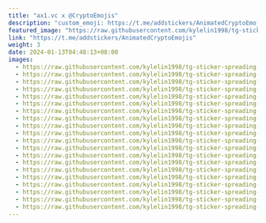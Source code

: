 ```yaml
---
title: "ax1.vc x @CryptoEmojis"
description: "custom_emoji: https://t.me/addstickers/AnimatedCryptoEmojis"
featured_image: "https://raw.githubusercontent.com/kylelin1998/tg-sticker-spreading-worldwide-images/main/img/64e8a455-9f51-4d77-8fa0-c6decd16c454.jpg"
link: "https://t.me/addstickers/AnimatedCryptoEmojis"
weight: 3
date: 2024-01-13T04:48:13+08:00
images:
  - https://raw.githubusercontent.com/kylelin1998/tg-sticker-spreading-worldwide-images/main/img/64e8a455-9f51-4d77-8fa0-c6decd16c454.jpg
  - https://raw.githubusercontent.com/kylelin1998/tg-sticker-spreading-worldwide-images/main/img/de0d0917-cc11-4455-9e30-6d059aa63606.jpg
  - https://raw.githubusercontent.com/kylelin1998/tg-sticker-spreading-worldwide-images/main/img/e2d4d2dd-edad-457c-bce1-a3c21717098d.jpg
  - https://raw.githubusercontent.com/kylelin1998/tg-sticker-spreading-worldwide-images/main/img/692a035d-1469-46ce-bf0b-2f22dc36c869.jpg
  - https://raw.githubusercontent.com/kylelin1998/tg-sticker-spreading-worldwide-images/main/img/847a225f-e766-4a57-acd7-dca0b3173b29.jpg
  - https://raw.githubusercontent.com/kylelin1998/tg-sticker-spreading-worldwide-images/main/img/e98472fa-4f65-4fc7-a0f9-708244f50b26.jpg
  - https://raw.githubusercontent.com/kylelin1998/tg-sticker-spreading-worldwide-images/main/img/706af076-6852-425f-8b9e-b0fbaaf040c5.jpg
  - https://raw.githubusercontent.com/kylelin1998/tg-sticker-spreading-worldwide-images/main/img/27ca061b-5687-491a-b58e-a52d3f992767.jpg
  - https://raw.githubusercontent.com/kylelin1998/tg-sticker-spreading-worldwide-images/main/img/13641d3b-863c-41b9-a05a-72cd2258a5c6.jpg
  - https://raw.githubusercontent.com/kylelin1998/tg-sticker-spreading-worldwide-images/main/img/8a7650ee-2061-4a38-a4b6-d4460c48e7f1.jpg
  - https://raw.githubusercontent.com/kylelin1998/tg-sticker-spreading-worldwide-images/main/img/28e8098b-6fd4-420d-a598-6499b4101630.jpg
  - https://raw.githubusercontent.com/kylelin1998/tg-sticker-spreading-worldwide-images/main/img/80ace5ae-2650-4057-89c0-e3759dee712e.jpg
  - https://raw.githubusercontent.com/kylelin1998/tg-sticker-spreading-worldwide-images/main/img/85b9f3f6-ad6b-4cde-8831-f1e3cda6f523.jpg
  - https://raw.githubusercontent.com/kylelin1998/tg-sticker-spreading-worldwide-images/main/img/6a0b59db-3699-4e30-a3d9-c1694c8d3401.jpg
  - https://raw.githubusercontent.com/kylelin1998/tg-sticker-spreading-worldwide-images/main/img/b92df379-6bed-4032-9548-73a19c7fe5ee.jpg
  - https://raw.githubusercontent.com/kylelin1998/tg-sticker-spreading-worldwide-images/main/img/a427639d-7b3f-4e39-8c5f-72de30872fee.jpg
  - https://raw.githubusercontent.com/kylelin1998/tg-sticker-spreading-worldwide-images/main/img/2d7f2140-ac3b-4f36-a8d9-48abb3faacbf.jpg
  - https://raw.githubusercontent.com/kylelin1998/tg-sticker-spreading-worldwide-images/main/img/fa7d29be-f3c6-458b-9196-c5b8165f01cd.jpg
  - https://raw.githubusercontent.com/kylelin1998/tg-sticker-spreading-worldwide-images/main/img/97e26427-af0f-4136-8ba9-6529ffea32de.jpg
  - https://raw.githubusercontent.com/kylelin1998/tg-sticker-spreading-worldwide-images/main/img/0571c3ef-f4c0-437d-abdb-229e7e13e97d.jpg
---
```

